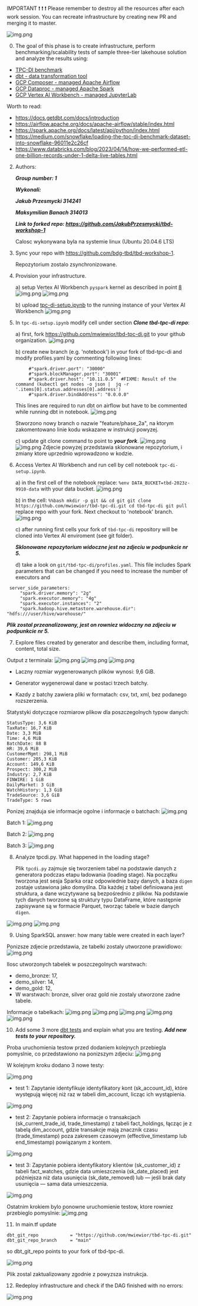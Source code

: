 IMPORTANT ❗ ❗ ❗ Please remember to destroy all the resources after each work session. You can recreate infrastructure by creating new PR and merging it to master.

![img.png](doc/figures/destroy.png)

0. The goal of this phase is to create infrastructure, perform benchmarking/scalability tests of sample three-tier lakehouse solution and analyze the results using:
* [TPC-DI benchmark](https://www.tpc.org/tpcdi/)
* [dbt - data transformation tool](https://www.getdbt.com/)
* [GCP Composer - managed Apache Airflow](https://cloud.google.com/composer?hl=pl)
* [GCP Dataproc - managed Apache Spark](https://spark.apache.org/)
* [GCP Vertex AI Workbench - managed JupyterLab](https://cloud.google.com/vertex-ai-notebooks?hl=pl)

Worth to read:
* https://docs.getdbt.com/docs/introduction
* https://airflow.apache.org/docs/apache-airflow/stable/index.html
* https://spark.apache.org/docs/latest/api/python/index.html
* https://medium.com/snowflake/loading-the-tpc-di-benchmark-dataset-into-snowflake-96011e2c26cf
* https://www.databricks.com/blog/2023/04/14/how-we-performed-etl-one-billion-records-under-1-delta-live-tables.html

2. Authors:

   ***Group number: 1***

   ***Wykonali:***
   
   ***Jakub Przesmycki 314241***

   ***Maksymilian Banach 314013***

   ***Link to forked repo: https://github.com/JakubPrzesmycki/tbd-workshop-1***

   Calosc wykonywana byla na systemie linux (Ubuntu 20.04.6 LTS)


3. Sync your repo with https://github.com/bdg-tbd/tbd-workshop-1.

   Repozytorium zostalo zsynchronizowane.


4. Provision your infrastructure.


   a) setup Vertex AI Workbench `pyspark` kernel as described in point [8](https://github.com/bdg-tbd/tbd-workshop-1/tree/v1.0.32#project-setup) 
![img.png](doc/figures_2a/PySpark_setup.png)
![img.png](doc/figures_2a/PySpark_RUN.png)


   b) upload [tpc-di-setup.ipynb](https://github.com/bdg-tbd/tbd-workshop-1/blob/v1.0.36/notebooks/tpc-di-setup.ipynb) to 
   the running instance of your Vertex AI Workbench
   ![img.png](doc/figures_2a/Notebook_import.png)


5. In `tpc-di-setup.ipynb` modify cell under section ***Clone tbd-tpc-di repo***:


   a) first, fork https://github.com/mwiewior/tbd-tpc-di.git to your github organization.
![img.png](doc/figures_2a/Forked_repo.png)


   b) create new branch (e.g. 'notebook') in your fork of tbd-tpc-di and modify profiles.yaml by commenting following lines:
   ```  
        #"spark.driver.port": "30000"
        #"spark.blockManager.port": "30001"
        #"spark.driver.host": "10.11.0.5"  #FIXME: Result of the command (kubectl get nodes -o json |  jq -r '.items[0].status.addresses[0].address')
        #"spark.driver.bindAddress": "0.0.0.0"
   ```
   This lines are required to run dbt on airflow but have to be commented while running dbt in notebook.
![img.png](doc/figures_2a/Commented_lines.png)

   Stworzono nowy branch o nazwie "feature/phase_2a", na ktorym zakomentowano linie kodu wskazane w instrukcji powyzej.

   c) update git clone command to point to ***your fork***.
![img.png](doc/figures_2a/git_clone.png)
![img.png](doc/figures_2a/cloned_repo.png)
   Zdjecie powyzej przedstawia sklonowane repozytorium, i zmiany ktore uprzednio wprowadzono w kodzie.


6. Access Vertex AI Workbench and run cell by cell notebook `tpc-di-setup.ipynb`.


   a) in the first cell of the notebook replace: `%env DATA_BUCKET=tbd-2023z-9910-data` with your data bucket.
![img.png](doc/figures_2a/bucket.png)
   
   b) in the cell:
         ```%%bash
         mkdir -p git && cd git
         git clone https://github.com/mwiewior/tbd-tpc-di.git
         cd tbd-tpc-di
         git pull
         ```
      replace repo with your fork. Next checkout to 'notebook' branch.
![img.png](doc/figures_2a/git_checkout.png)   

   c) after running first cells your fork of `tbd-tpc-di` repository will be cloned into Vertex AI  enviroment (see git folder).

   ***Sklonowane repozytorium widoczne jest na zdjeciu w podpunkcie nr 5.***

   d) take a look on `git/tbd-tpc-di/profiles.yaml`. This file includes Spark parameters that can be changed if you need to increase the number of executors and
  ```
   server_side_parameters:
       "spark.driver.memory": "2g"
       "spark.executor.memory": "4g"
       "spark.executor.instances": "2"
       "spark.hadoop.hive.metastore.warehouse.dir": "hdfs:///user/hive/warehouse/"
  ```
   
   ***Plik zostal przeanalizowany, jest on rowniez widoczny na zdjeciu w podpunkcie nr 5.***


7. Explore files created by generator and describe them, including format, content, total size.

Output z terminala:
![img.png](doc/figures_2a/Download_1.png) 
![img.png](doc/figures_2a/Download_2.png) 
![img.png](doc/figures_2a/Download_3.png)

- Laczny rozmiar wygenerowanych plików wynosi: 9,6 GiB.

- Generator wygenerowal dane w postaci trzech batchy.

- Kazdy z batchy zawiera pliki w formatach: csv, txt, xml, bez podanego rozszerzenia.

Statystyki dotyczące rozmiarow plikow dla poszczegolnych typow danych:

    StatusType: 3,6 KiB
    TaxRate: 16,7 KiB
    Date: 3,3 MiB
    Time: 4,6 MiB
    BatchDate: 88 B
    HR: 39,6 MiB
    CustomerMgmt: 298,1 MiB
    Customer: 205,3 KiB
    Account: 149,6 KiB
    Prospect: 300,2 MiB
    Industry: 2,7 KiB
    FINWIRE: 1 GiB 
    DailyMarket: 3 GiB
    WatchHistory: 1,3 GiB
    TradeSource: 3,6 GiB
    TradeType: 5 rows

   Ponizej znajduja sie informacje ogolne i informacje o batchach:
![img.png](doc/figures_2a/download_info.png)

Batch 1:
![img.png](doc/figures_2a/batch_1.png) 

Batch 2:
![img.png](doc/figures_2a/batch2.png) 

Batch 3:
![img.png](doc/figures_2a/Batch3.png) 


8. Analyze tpcdi.py. What happened in the loading stage?


   Plik `tpcdi.py` zajmuje się tworzeniem tabel na podstawie danych z generatora podczas etapu ładowania (loading stage).
   Na początku tworzona jest sesja Sparka oraz odpowiednie bazy danych, a baza `digen` zostaje ustawiona jako domyślna. 
   Dla każdej z tabel definiowana jest struktura, a dane wczytywane są bezpośrednio z plików. Na podstawie tych danych 
   tworzone są struktury typu DataFrame, które następnie zapisywane są w formacie Parquet, tworząc tabele w bazie danych `digen`.

![img.png](doc/figures_2a/load_staging.png) 
![img.png](doc/figures_2a/load_stage_2.png) 


9. Using SparkSQL answer: how many table were created in each layer?

Ponizsze zdjecie przedstawia, ze tabelki zostaly utworzone prawidlowo:
![img.png](doc/figures_2a/tworzenie_tabelek.png) 

   Ilosc utworzonych tabelek w poszczegolnych warstwach:
- demo_bronze: 17, 
- demo_silver: 14, 
- demo_gold:   12,
- W warstwach: bronze, silver oraz gold nie zostaly utworzone zadne tabele.

Informacje o tabelkach:
![img.png](doc/figures_2a/tables_1.png) 
![img.png](doc/figures_2a/tables_2.png) 
![img.png](doc/figures_2a/tables_3.png) 
![img.png](doc/figures_2a/tables_4.png) 
![img.png](doc/figures_2a/tables_5.png) 

10. Add some 3 more [dbt tests](https://docs.getdbt.com/docs/build/tests) and explain what you are testing. ***Add new tests to your repository.***

Proba uruchomienia testow przed dodaniem kolejnych przebiegla pomyslnie, co przedstawiono na ponizszym zdjeciu:
![img.png](doc/figures_2a/dbt_test_1.png)


W kolejnym kroku dodano 3 nowe testy:

![img.png](doc/figures_2a/dodane_testy.png)


- test 1: Zapytanie identyfikuje identyfikatory kont (sk_account_id), które występują więcej niż raz w tabeli dim_account, licząc ich wystąpienia.

![img.png](doc/figures_2a/new_test_1.png)


- test 2: Zapytanie pobiera informacje o transakcjach (sk_current_trade_id, trade_timestamp) z tabeli fact_holdings, łącząc je z tabelą dim_account, 
   gdzie transakcje mają znacznik czasu (trade_timestamp) poza zakresem czasowym (effective_timestamp lub end_timestamp) powiązanym z kontem.

![img.png](doc/figures_2a/new_test_2.png)


- test 3: Zapytanie pobiera identyfikatory klientów (sk_customer_id) z tabeli fact_watches, gdzie data umieszczenia (sk_date_placed) jest późniejsza 
   niż data usunięcia (sk_date_removed) lub — jeśli brak daty usunięcia — sama data umieszczenia.

![img.png](doc/figures_2a/new_test_3.png)


Ostatnim krokiem bylo ponowne uruchomienie testow, ktore rowniez przebieglo pomyslnie:
![img.png](doc/figures_2a/new_tests.png)


11. In main.tf update
   ```
   dbt_git_repo            = "https://github.com/mwiewior/tbd-tpc-di.git"
   dbt_git_repo_branch     = "main"
   ```
   so dbt_git_repo points to your fork of tbd-tpc-di. 

![img.png](doc/figures_2a/aktualizacja_main.png)

   Plik zostal zaktualizowany zgodnie z powyzsza instrukcja.


12. Redeploy infrastructure and check if the DAG finished with no errors:

![img.png](doc/figures_2a/DAG.png) 
